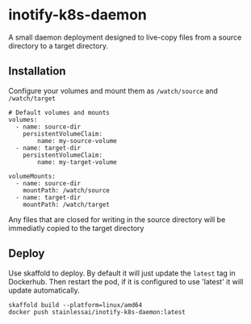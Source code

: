 # inotify-k8s-daemon

A small daemon deployment designed to live-copy files from a source directory to a target
directory.

## Installation

Configure your volumes and mount them as `/watch/source` and `/watch/target`

```
# Default volumes and mounts
volumes:
  - name: source-dir
    persistentVolumeClaim:
        name: my-source-volume
  - name: target-dir
    persistentVolumeClaim:
        name: my-target-volume

volumeMounts:
  - name: source-dir
    mountPath: /watch/source
  - name: target-dir
    mountPath: /watch/target
```

Any files that are closed for writing in the source directory will be immediatly copied
to the target directory

## Deploy

Use skaffold to deploy. By default it will just update the `latest` tag in Dockerhub. Then restart the pod, if 
it is configured to use 'latest' it will update automatically.

```
skaffold build --platform=linux/amd64
docker push stainlessai/inotify-k8s-daemon:latest
```



